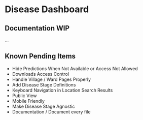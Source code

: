 # Disease Dashboard

## Documentation WIP

...

## Known Pending Items

- Hide Predictions When Not Available or Access Not Allowed
- Downloads Access Control
- Handle Village / Ward Pages Properly
- Add Disease Stage Definitions
- Keyboard Navigation in Location Search Results
- Public View
- Mobile Friendly
- Make Disease Stage Agnostic
- Documentation / Document every file
